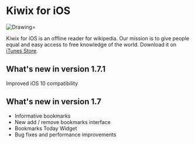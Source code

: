 # Kiwix for iOS  
<img src="https://img.shields.io/badge/Swift-2.3-orange.svg" alt="Drawing="/>

Kiwix for iOS is an offline reader for wikipedia. Our mission is to give people equal and easy access to free knowledge of the world. Download it on [iTunes Store](https://itunes.apple.com/us/app/kiwix/id997079563).

## What's new in version 1.7.1
Improved iOS 10 compatibility

## What's new in version 1.7

- Informative bookmarks
- New add / remove bookmarks interface
- Bookmarks Today Widget
- Bug fixes and performance improvements